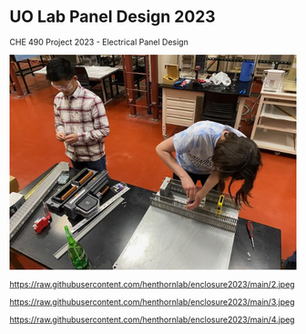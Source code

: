 # UO Lab Panel Design 2023

CHE 490 Project 2023 - Electrical Panel Design


![Drag](https://raw.githubusercontent.com/henthornlab/enclosure2023/main/1.jpeg)

https://raw.githubusercontent.com/henthornlab/enclosure2023/main/2.jpeg

https://raw.githubusercontent.com/henthornlab/enclosure2023/main/3.jpeg

https://raw.githubusercontent.com/henthornlab/enclosure2023/main/4.jpeg
